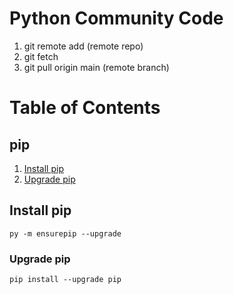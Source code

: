 # Python Community Code
1. git remote add (remote repo)
2. git fetch
3. git pull origin main (remote branch)

# Table of Contents
## pip
1. [Install pip](#install-pip)
2. [Upgrade pip](#upgrade-pip)

## Install pip
```console
py -m ensurepip --upgrade
```

### Upgrade pip
```console
pip install --upgrade pip
```